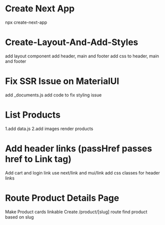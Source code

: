 # Create Next App
  npx create-next-app
# Create-Layout-And-Add-Styles
  add layout component
  add header, main and footer
  add css to header, main and footer
# Fix SSR Issue on MaterialUI
  add _documents.js
  add code to fix styling issue
# List Products
  1.add data.js
  2.add images
  render products
# Add header links (passHref passes href to Link tag)
  Add cart and login link
  use next/link and mui/link
  add css classes for header links
# Route Product Details Page
   Make Product cards linkable
   Create /product/[slug] route
   find product based on slug